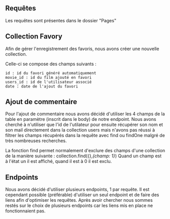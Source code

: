## Requêtes

Les requêtes sont présentes dans le dossier "Pages"

## Collection Favory

Afin de gérer l'enregistrement des favoris, nous avons créer une nouvelle collection.

Celle-ci se compose des champs suivants :

    id : id du favori généré automatiquement
    movie_id : id du film ajouté en favori
    users_id : id de l'utilisateur associé
    date : date de l'ajout du favori 

## Ajout de commentaire 

Pour l'ajout de commentaire nous avons décidé d'utiliser les 4 champs de la table en paramètre (inscrit dans le body) de notre endpoint.
Nous avons cherché à n'utiliser que l'id de l'utilateur pour ensuite récupérer son nom et son mail directement dans la collection users mais n'avons pas réussi à filtrer les champs récupérés dans la requête avec find ou findOne malgré de très nombreuses recherches.

La fonction find permet normalement d'exclure des champs d'une collection de la manière suivante : collection.find({},_{champ: 1}_) 
Quand un champ est à l'état un il est affiché, quand il est à 0 il est exclu.

## Endpoints

Nous avons décidé d'utiliser plusieurs endpoints, 1 par requête. Il est cependant possible (préférable) d'utiliser un seul endpoint et de faire des liens afin d'optimiser les requêtes.
Après avoir chercher nous sommes restés sur le choix de plusieurs endpoints car les liens mis en place ne fonctionnaient pas.
